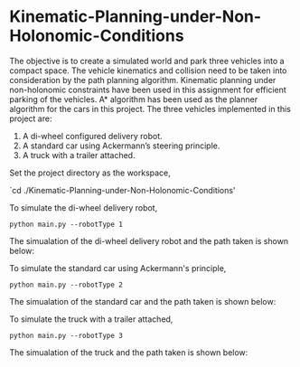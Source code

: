 # Kinematic-Planning-under-Non-Holonomic-Conditions

The objective is to create a simulated world and park three vehicles into a compact space. The vehicle kinematics and collision need to be taken into consideration by the path planning algorithm. Kinematic planning under non-holonomic constraints have been used in this assignment for efficient parking of the vehicles. A* algorithm has been used as the planner algorithm for the cars in this project. The three vehicles implemented in this project are:

1)	A di-wheel configured delivery robot.
2)	A standard car using Ackermann’s steering principle.
3)	A truck with a trailer attached.


Set the project directory as the workspace,

`cd ./Kinematic-Planning-under-Non-Holonomic-Conditions'

To simulate the di-wheel delivery robot, 

`python main.py --robotType 1`

The simualation of the di-wheel delivery robot and the path taken is shown below:


To simulate the standard car using Ackermann's principle,

`python main.py --robotType 2`

The simualation of the standard car and the path taken is shown below:


To simulate the truck with a trailer attached, 

`python main.py --robotType 3`

The simualation of the truck and the path taken is shown below:

